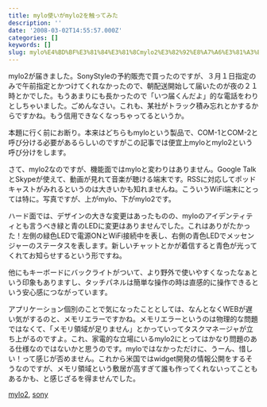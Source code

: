 ```yaml
---
title: mylo使いがmylo2を触ってみた
description: ''
date: '2008-03-02T14:55:57.000Z'
categories: []
keywords: []
slug: mylo%E4%BD%BF%E3%81%84%E3%81%8Cmylo2%E3%82%92%E8%A7%A6%E3%81%A3%E3%81%A6%E3%81%BF%E3%81%9F
---
```

mylo2が届きました。SonyStyleの予約販売で買ったのですが、３月１日指定のみで午前指定とかつけてくれなかったので、朝配送開始して届いたのが夜の２１時とかでした。もうあまりにも長かったので「いつ届くんだよ」的な電話をわりとしちゃいました。ごめんなさい。これも、某社がトラック積み忘れとかするからですかね。もう信用できなくなっちゃってるというか。

本題に行く前にお断り。本来はどちらもmyloという製品で、COM-1とCOM-2と呼び分ける必要があるらしいのですがこの記事では便宜上myloとmylo2という呼び分けをします。

さて、mylo2なのですが、機能面ではmyloと変わりはありません。Google TalkとSkypeが使えて、動画が見れて音楽が聴ける端末です。RSSに対応してポッドキャストがみれるというのは大きいかも知れませんね。こういうWiFi端末にとっては特に。写真ですが、上がmylo、下がmylo2です。

ハード面では、デザインの大きな変更はあったものの、myloのアイデンティティとも言うべき緑と青のLEDに変更はありませんでした。これはありがたかった！左側の緑色LEDで電源ONとWiFi接続中を表し、右側の青色LEDでメッセンジャーのステータスを表します。新しいチャットとかが着信すると青色が光ってくれてお知らせするという形ですね。

他にもキーボードにバックライトがついて、より野外で使いやすくなったなぁという印象もありますし、タッチパネルは簡単な操作の時は直感的に操作できるという安心感につながっています。

アプリケーション個別のことで気になったこととしては、なんとなくWEBが遅い気がするのと、メモリエラーですかね。メモリエラーというのは物理的な問題ではなくて、「メモリ領域が足りません」とかっていってタスクマネージャが立ち上がるのですよ。これ、家電的な立場にいるmylo2にとってはかなり問題のある仕様なのではないかと思うのです。myloではなかっただけに、うーん、惜しい！って感じが否めません。これから米国ではwidget開発の情報公開をするそうなのですが、メモリ領域という敷居が高すぎて誰も作ってくれないってこともあるかも、と感じざるを得ませんでした。

[mylo2](http://technorati.com/tag/mylo2), [sony](http://technorati.com/tag/sony)